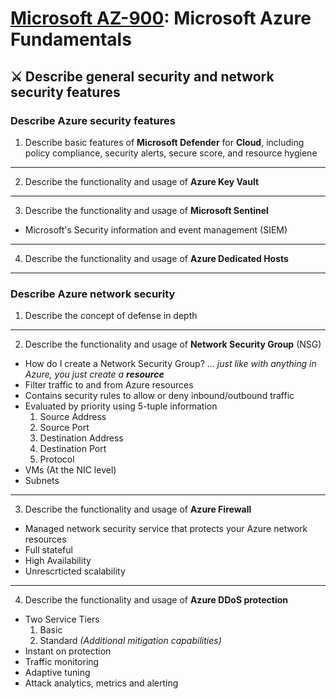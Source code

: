 # [Microsoft AZ-900](az-900-index.md): Microsoft Azure Fundamentals

## ⚔️ Describe general security and network security features

### Describe Azure security features
1. Describe basic features of **Microsoft Defender** for **Cloud**, including policy compliance, security alerts, secure score, and resource hygiene


- - -

2. Describe the functionality and usage of **Azure Key Vault**

- - -

3. Describe the functionality and usage of **Microsoft Sentinel**
+ Microsoft's Security information and event management (SIEM)

- - -

4. Describe the functionality and usage of **Azure Dedicated Hosts**


- - -

### Describe Azure network security
1. Describe the concept of defense in depth



- - -

2. Describe the functionality and usage of **Network Security Group** (NSG)
+ How do I create a Network Security Group? ... _just like with anything in Azure, you just create a **resource**_
+ Filter traffic to and from Azure resources
+ Contains security rules to allow or deny inbound/outbound traffic
+ Evaluated by priority using 5-tuple information
  1. Source Address
  2. Source Port
  3. Destination Address
  4. Destination Port
  5. Protocol
+ VMs (At the NIC level)
+ Subnets


- - -


3. Describe the functionality and usage of **Azure Firewall**
- Managed network security service that protects your Azure network resources
- Full stateful
- High Availability
- Unrescrticted scalability


- - -


4. Describe the functionality and usage of **Azure DDoS protection**
- Two Service Tiers
    1. Basic
    2. Standard _(Additional mitigation capabilities)_
- Instant on protection
- Traffic monitoring
- Adaptive tuning
- Attack analytics, metrics and alerting

